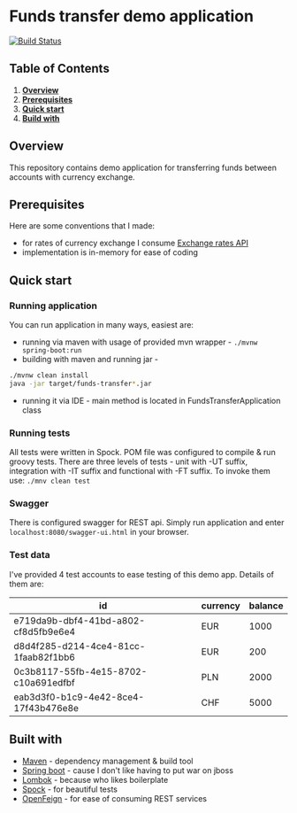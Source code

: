 # Funds transfer demo application

[![Build Status](https://travis-ci.org/garlicsauce/funds-transfer.svg?branch=master)](https://travis-ci.org/garlicsauce/funds-transfer)

## Table of Contents
1. [**Overview**](#Overview)
2. [**Prerequisites**](#Prerequisites)
3. [**Quick start**](#QuickStart)
4. [**Build with**](#BuiltWith)

## Overview <a name="Overview"></a>

This repository contains demo application for transferring funds between accounts with currency exchange.

## Prerequisites <a name="Prerequisites"></a>

Here are some conventions that I made:
* for rates of currency exchange I consume [Exchange rates API](https://exchangeratesapi.io/)
* implementation is in-memory for ease of coding

## Quick start <a name="QuickStart"></a>

### Running application

You can run application in many ways, easiest are:
* running via maven with usage of provided mvn wrapper - `./mvnw spring-boot:run`
* building with maven and running jar - 
```sh
./mvnw clean install
java -jar target/funds-transfer*.jar
```
* running it via IDE - main method is located in FundsTransferApplication class

### Running tests

All tests were written in Spock. POM file was configured to compile & run groovy tests.
There are three levels of tests - unit with -UT suffix, integration with -IT suffix and functional with -FT suffix. 
To invoke them use: `./mnv clean test`

### Swagger

There is configured swagger for REST api. Simply run application and enter `localhost:8080/swagger-ui.html` in your browser.

### Test data  
I've provided 4 test accounts to ease testing of this demo app. Details of them are:


| id                                   | currency | balance |
|--------------------------------------|----------|---------|
| e719da9b-dbf4-41bd-a802-cf8d5fb9e6e4 | EUR      | 1000    |
| d8d4f285-d214-4ce4-81cc-1faab82f1bb6 | EUR      | 200     |
| 0c3b8117-55fb-4e15-8702-c10a691edfbf | PLN      | 2000    |
| eab3d3f0-b1c9-4e42-8ce4-17f43b476e8e | CHF      | 5000    |

## Built with <a name="BuiltWith"></a>

* [Maven](https://maven.apache.org/) - dependency management & build tool 
* [Spring boot](https://spring.io/projects/spring-boot) - cause I don't like having to put war on jboss
* [Lombok](https://projectlombok.org/) - because who likes boilerplate
* [Spock](http://spockframework.org/) - for beautiful tests
* [OpenFeign](https://github.com/OpenFeign/feign) - for ease of consuming REST services
